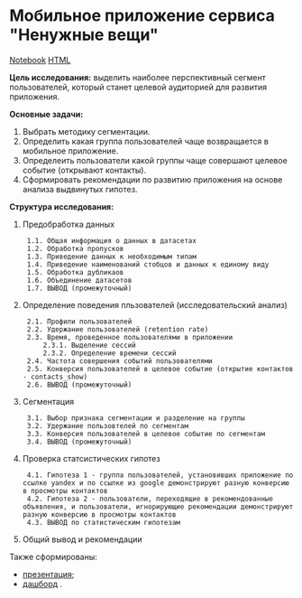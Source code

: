 # Mобильное приложение сервиса "Ненужные вещи"

[Notebook](https://github.com/ana-stashia/Portfolio/blob/main/3.%20Mobile_app_unnecessery_things/Mobile_app_unnecessery_things.ipynb) [HTML](https://github.com/ana-stashia/Portfolio/blob/main/3.%20Mobile_app_unnecessery_things/Mobile_app_unnecessery_things.html)

**Цель исследования:** выделить наиболее перспективный сегмент пользователей, который станет целевой аудиторией для развития приложения.

**Основные задачи:**
1. Выбрать методику сегментации.
2. Определить какая группа пользователей чаще возвращается в мобильное приложение.
3. Определеить пользователи какой группы чаще совершают целевое событие (открывают контакты).
4. Сформировать рекомендации по развитию приложения на основе анализа выдвинутых гипотез.

**Структура исследования:**
1. Предобработка данных

        1.1. Общая информация о данных в датасетах 
        1.2. Обработка пропусков
        1.3. Приведение данных к необходимым типам
        1.4. Приведение наименований стобцов и данных к единому виду
        1.5. Обработка дубликаов
        1.6. Объединение датасетов
        1.7. ВЫВОД (промежуточный)
    
2. Определение поведения пльзователей (исследовательский анализ)

        2.1. Профили пользователей
        2.2. Удержание пользователей (retention rate)
        2.3. Время, проведенное пользователями в приложении
            2.3.1. Выделение сессий
            2.3.2. Определение времени сессий
        2.4. Частота совершения событий пользователями
        2.5. Конверсия пользователей в целевое событие (открытие контактов - contacts_show)
        2.6. ВЫВОД (промежуточный)
        
3. Сегментация

        3.1. Выбор признака сегментации и разделение на группы
        3.2. Удержание пользовтелей по сегментам
        3.3. Конверсия пользователей в целевое событие по сегментам
        3.4. ВЫВОД (промежуточный)
        
4. Проверка статсистических гипотез

        4.1. Гипотеза 1 - группа пользователей, установивших приложение по ссылке yandex и по ссылке из google демонстрируют разную конверсию в просмотры контактов
        4.2. Гипотеза 2 - пользователи, переходящие в рекомендованные объявления, и пользователи, игнорирующие рекомендации демонстрируют разную конверсию в просмотры контактов
        4.3. ВЫВОД по статистическим гипотезам
5. Общий вывод и рекомендации

Также cформированы:
- [презентация](https://github.com/ana-stashia/Portfolio/blob/main/3.%20Mobile_app_unnecessery_things/Mobile_app_unnecessery_things.pdf);
- [дашборд](https://public.tableau.com/views/Mobile_App_unnecessery_things/Dashboard1?:language=en-US&publish=yes&:display_count=n&:origin=viz_share_link) .
